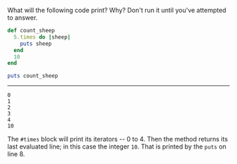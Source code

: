 What will the following code print? Why? Don't run it until you've attempted to answer.
```ruby
def count_sheep
  5.times do |sheep|
    puts sheep
  end
  10
end

puts count_sheep
```

---

```
0
1
2
3
4
10
```

The `#times` block will print its iterators -- 0 to 4. Then the method returns its last evaluated line; in this case the integer `10`. That is printed by the `puts` on line 8. 
